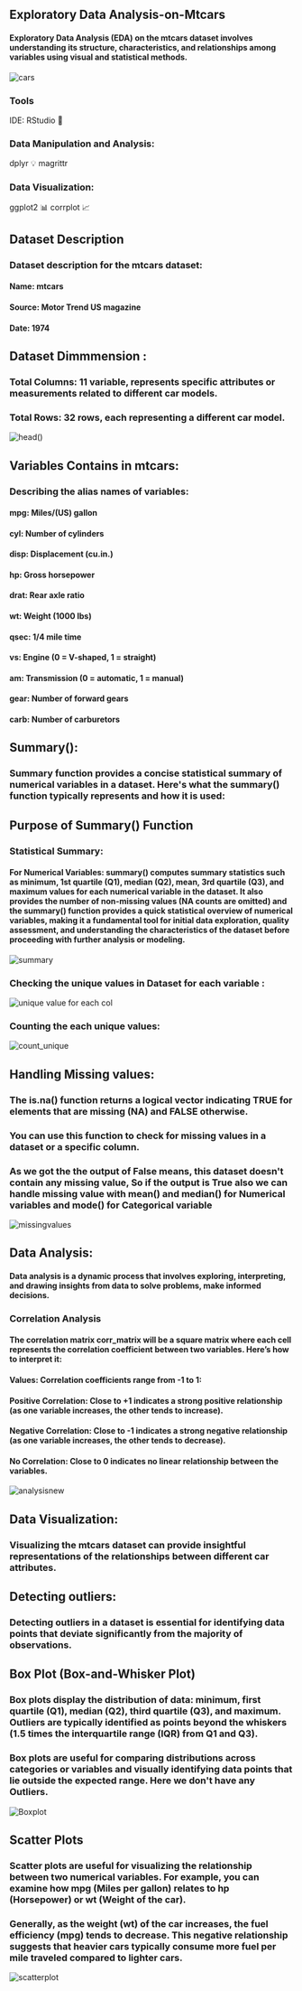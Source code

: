 ## Exploratory Data Analysis-on-Mtcars
#### Exploratory Data Analysis (EDA) on the mtcars dataset involves understanding its structure, characteristics, and relationships among variables using visual and statistical methods.
![cars](https://github.com/Shankarrai2171/EDA-on-Mtcars/assets/164284515/3ff77088-7690-413e-b443-57d75c02a16b)
### Tools
IDE: RStudio 📓

### Data Manipulation and Analysis:
dplyr 💡
magrittr
### Data Visualization:
ggplot2 📊
corrplot 📈
## Dataset Description
### Dataset description for the mtcars dataset:
#### Name: mtcars
#### Source: Motor Trend US magazine
#### Date: 1974
## Dataset Dimmmension :
### Total Columns: 11 variable, represents specific attributes or measurements related to different car models.
### Total Rows: 32 rows, each representing a different car model.

![head()](https://github.com/Shankarrai2171/EDA-on-Mtcars/assets/164284515/c16b22f6-5fb8-409c-8dec-558670847faa)
## Variables Contains in mtcars:
### Describing the alias names of variables:
#### mpg: Miles/(US) gallon
#### cyl: Number of cylinders
#### disp: Displacement (cu.in.)
#### hp: Gross horsepower
#### drat: Rear axle ratio
#### wt: Weight (1000 lbs)
#### qsec: 1/4 mile time
#### vs: Engine (0 = V-shaped, 1 = straight)
#### am: Transmission (0 = automatic, 1 = manual)
#### gear: Number of forward gears
#### carb: Number of carburetors
## Summary():
### Summary function provides a concise statistical summary of numerical variables in a dataset. Here's what the summary() function typically represents and how it is used:
## Purpose of Summary() Function
### Statistical Summary:
#### For Numerical Variables: summary() computes summary statistics such as minimum, 1st quartile (Q1), median (Q2), mean, 3rd quartile (Q3), and maximum values for each numerical variable in the dataset. It also provides the number of non-missing values (NA counts are omitted) and the summary() function provides a quick statistical overview of numerical variables, making it a fundamental tool for initial data exploration, quality assessment, and understanding the characteristics of the dataset before proceeding with further analysis or modeling.
![summary](https://github.com/Shankarrai2171/EDA-on-Mtcars/assets/164284515/202db2ec-719e-437e-9c28-e6f5e9e8019a)
### Checking the unique values in Dataset for each variable :
![unique value for each col](https://github.com/Shankarrai2171/EDA-on-Mtcars/assets/164284515/2118def7-150a-4279-9df4-321a50c20015)
### Counting the each unique values:
![count_unique](https://github.com/Shankarrai2171/EDA-on-Mtcars/assets/164284515/b0cac426-3778-4123-9314-7dbe2d64b828)
## Handling Missing values:
### The is.na() function returns a logical vector indicating TRUE for elements that are missing (NA) and FALSE otherwise.
### You can use this function to check for missing values in a dataset or a specific column. 
### As we got the the output of False means, this dataset doesn't contain any missing value, So if the output is True also we can handle missing value with mean() and median() for Numerical variables and mode() for Categorical variable
![missingvalues](https://github.com/Shankarrai2171/EDA-on-Mtcars/assets/164284515/80f99462-46a6-48c3-aed3-ad3deef245a5)

## Data Analysis:
#### Data analysis is a dynamic process that involves exploring, interpreting, and drawing insights from data to solve problems, make informed decisions.

### Correlation Analysis
#### The correlation matrix corr_matrix will be a square matrix where each cell represents the correlation coefficient between two variables. Here’s how to interpret it:
#### Values: Correlation coefficients range from -1 to 1:
#### Positive Correlation: Close to +1 indicates a strong positive relationship (as one variable increases, the other tends to increase).
#### Negative Correlation: Close to -1 indicates a strong negative relationship (as one variable increases, the other tends to decrease).
#### No Correlation: Close to 0 indicates no linear relationship between the variables.
![analysisnew](https://github.com/Shankarrai2171/EDA-on-Mtcars/assets/164284515/42fe1331-12c4-41bd-948e-37a51f4db4cb)

## Data Visualization:
### Visualizing the mtcars dataset can provide insightful representations of the relationships between different car attributes.
## Detecting outliers:
### Detecting outliers in a dataset is essential for identifying data points that deviate significantly from the majority of observations.
## Box Plot (Box-and-Whisker Plot)
### Box plots display the distribution of data: minimum, first quartile (Q1), median (Q2), third quartile (Q3), and maximum. Outliers are typically identified as points beyond the whiskers (1.5 times the interquartile range (IQR) from Q1 and Q3).
### Box plots are useful for comparing distributions across categories or variables and visually identifying data points that lie outside the expected range. Here we don't have any Outliers.
![Boxplot](https://github.com/Shankarrai2171/EDA-on-Mtcars/assets/164284515/6eaee2c7-37d0-4781-8dfb-fb12324b7d46)


## Scatter Plots
### Scatter plots are useful for visualizing the relationship between two numerical variables. For example, you can examine how mpg (Miles per gallon) relates to hp (Horsepower) or wt (Weight of the car).
### Generally, as the weight (wt) of the car increases, the fuel efficiency (mpg) tends to decrease. This negative relationship suggests that heavier cars typically consume more fuel per mile traveled compared to lighter cars.

![scatterplot](https://github.com/Shankarrai2171/EDA-on-Mtcars/assets/164284515/a2605e20-65bb-41c1-8682-beec2e31878a)
